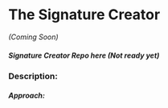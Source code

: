 # The Signature Creator
*(Coming Soon)*
##### Signature Creator Repo here *(Not ready yet)*


### Description:




##### **Approach:** 



